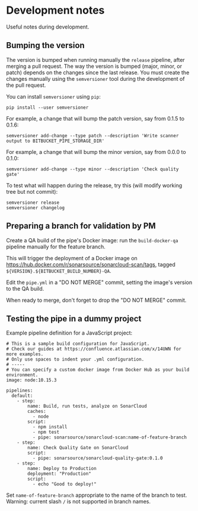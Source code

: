 Development notes
=================

Useful notes during development.

Bumping the version
-------------------

The version is bumped when running manually the `release` pipeline, after merging a pull request.
The way the version is bumped (major, minor, or patch) depends on the changes since the last release.
You must create the changes manually using the `semversioner` tool during the development of the pull request.

You can install `semversioner` using `pip`:

    pip install --user semversioner

For example, a change that will bump the patch version, say from 0.1.5 to 0.1.6:

    semversioner add-change --type patch --description 'Write scanner output to BITBUCKET_PIPE_STORAGE_DIR'

For example, a change that will bump the minor version, say from 0.0.0 to 0.1.0:

    semversioner add-change --type minor --description 'Check quality gate'

To test what will happen during the release, try this (will modify working tree but not commit):

    semversioner release
    semversioner changelog

Preparing a branch for validation by PM
---------------------------------------

Create a QA build of the pipe's Docker image:
run the `build-docker-qa` pipeline manually for the feature branch.

This will trigger the deployment of a Docker image on https://hub.docker.com/r/sonarsource/sonarcloud-scan/tags,
tagged `${VERSION}.${BITBUCKET_BUILD_NUMBER}-QA`.

Edit the `pipe.yml` in a "DO NOT MERGE" commit,
setting the image's version to the QA build.

When ready to merge, don't forget to drop the "DO NOT MERGE" commit.

Testing the pipe in a dummy project
-----------------------------------

Example pipeline definition for a JavaScript project:

    # This is a sample build configuration for JavaScript.
    # Check our guides at https://confluence.atlassian.com/x/14UWN for more examples.
    # Only use spaces to indent your .yml configuration.
    # -----
    # You can specify a custom docker image from Docker Hub as your build environment.
    image: node:10.15.3

    pipelines:
      default:
        - step:
            name: Build, run tests, analyze on SonarCloud
            caches:
              - node
            script:
              - npm install
              - npm test
              - pipe: sonarsource/sonarcloud-scan:name-of-feature-branch
        - step:
            name: Check Quality Gate on SonarCloud
            script:
              - pipe: sonarsource/sonarcloud-quality-gate:0.1.0
        - step:
            name: Deploy to Production
            deployment: "Production"
            script:
              - echo "Good to deploy!"

Set `name-of-feature-branch` appropriate to the name of the branch to test.
Warning: current slash `/` is not supported in branch names.
